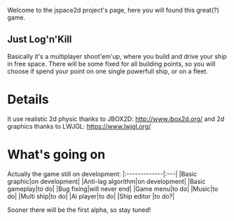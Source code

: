 Welcome to the jspace2d project's page, here you will found this great(?) game.

## Just Log'n'Kill ##
Basically it's a multiplayer shoot'em'up, where you build and drive your ship in free space.
There will be some fixed for all building points, so you will choose if spend your point on one single powerfull ship, or on a fleet.

# Details #
It use realistic 2d physic thanks to JBOX2D: http://www.jbox2d.org/ and 2d graphics thanks to LWJGL: https://www.lwjgl.org/


# What's going on #

Actually the game still on development:
|:-------------|:---|
|Basic graphic|on development|
|Anti-lag algorithm|on development|
|Basic gameplay|to do|
|Bug fixing|will never end|
|Game menu|to do|
|Music|to do|
|Multi ship|to do|
|Ai player|to do|
|Ship editor |to do?|

Sooner there will be the first alpha, so stay tuned!
